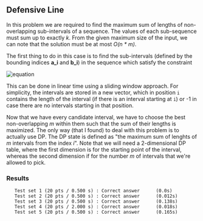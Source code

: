 ## Defensive Line
In this problem we are required to find the maximum sum of lengths of non-overlapping sub-intervals of a sequence. The values of each sub-sequence must sum up to exactly *k*.
From the given maximum size of the input, we can note that the solution must be at most *O(n \* m)*.  

The first thing to do in this case is to find the sub-intervals (defined by the bounding indices **a_i** and **b_i**) in the sequence which satisfy the constraint 

![equation](https://latex.codecogs.com/svg.image?\sum_{j=a_i}^{b_i}v_j=k)

This can be done in linear time using a sliding window approach. For simplicity, the intervals are stored in a new vector, which in position `i` contains the length of the interval (if there is an interval starting at `i`) or -1 in case there are no intervals starting in that position.

Now that we have every candidate interval, we have to choose the best non-overlapping *m* within them such that the sum of their lengths is maximized. The only way (that I found) to deal with this problem is to actually use DP.
The DP state is defined as "the maximum sum of lenghts of *m* intervals from the index *i*". Note that we will need a 2-dimensional DP table, where the first dimension is for the starting point of the interval, whereas the second dimension if for the number *m* of intervals that we're allowed to pick.  

### Results
```
   Test set 1 (20 pts / 0.500 s) : Correct answer      (0.0s)
   Test set 2 (20 pts / 0.500 s) : Correct answer      (0.012s)
   Test set 3 (20 pts / 0.500 s) : Correct answer      (0.138s)
   Test set 4 (20 pts / 2.000 s) : Correct answer      (0.018s)
   Test set 5 (20 pts / 0.500 s) : Correct answer      (0.165s)
```
